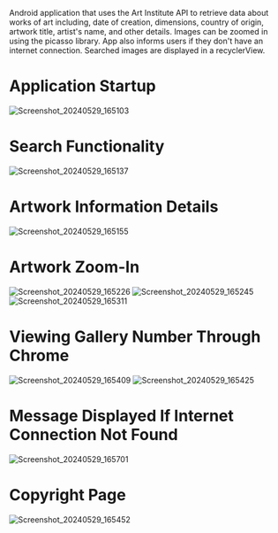 Android application that uses the Art Institute API to retrieve data about works of art including, date of creation, dimensions, country of origin, artwork title, artist's name, and other details.
Images can be zoomed in using the picasso library. App also informs users if they don't have an internet connection. Searched images are displayed in a recyclerView.

# Application Startup 
![Screenshot_20240529_165103](https://github.com/mabdelsPROJECTS/ART_API/assets/137844707/8bb51798-7a78-4ab6-b908-dae35f7af4af)

# Search Functionality
![Screenshot_20240529_165137](https://github.com/mabdelsPROJECTS/ART_API/assets/137844707/6b361922-d292-4138-98df-ba95f23183f8)

# Artwork Information Details
![Screenshot_20240529_165155](https://github.com/mabdelsPROJECTS/ART_API/assets/137844707/3528c4a7-623f-4260-a249-8e02cdf23b4f)

# Artwork Zoom-In
![Screenshot_20240529_165226](https://github.com/mabdelsPROJECTS/ART_API/assets/137844707/a75e193b-6263-4406-8305-fe4858b00660)
![Screenshot_20240529_165245](https://github.com/mabdelsPROJECTS/ART_API/assets/137844707/5e19f2ac-5aba-4fc0-a558-73f26650f59f)
![Screenshot_20240529_165311](https://github.com/mabdelsPROJECTS/ART_API/assets/137844707/04588c7c-d1f2-437e-86f8-6d35a8ac3c18)

# Viewing Gallery Number Through Chrome
![Screenshot_20240529_165409](https://github.com/mabdelsPROJECTS/ART_API/assets/137844707/80c5c801-a7b2-4af5-b096-9c14309530d9)
![Screenshot_20240529_165425](https://github.com/mabdelsPROJECTS/ART_API/assets/137844707/3d5aa95f-d2e5-4aa0-b07f-fdd4fe24d2cf)

# Message Displayed If Internet Connection Not Found
![Screenshot_20240529_165701](https://github.com/mabdelsPROJECTS/ART_API/assets/137844707/a801b0b9-e78f-458c-b74e-dfe80b0e5329)

# Copyright Page
![Screenshot_20240529_165452](https://github.com/mabdelsPROJECTS/ART_API/assets/137844707/57ca0c76-5559-4c70-a9fe-00c2ef2328a8)








